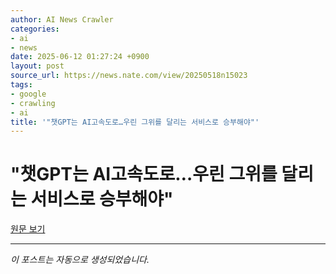 ```yaml
---
author: AI News Crawler
categories:
- ai
- news
date: 2025-06-12 01:27:24 +0900
layout: post
source_url: https://news.nate.com/view/20250518n15023
tags:
- google
- crawling
- ai
title: '"챗GPT는 AI고속도로…우린 그위를 달리는 서비스로 승부해야"'
---
```


# "챗GPT는 AI고속도로…우린 그위를 달리는 서비스로 승부해야"

[원문 보기](https://news.nate.com/view/20250518n15023)

---
*이 포스트는 자동으로 생성되었습니다.*
